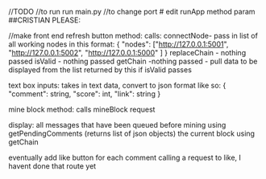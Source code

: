 //TODO
//to run run main.py
//to change port # edit runApp method param
##CRISTIAN PLEASE:

//make front end
refresh button method:
  calls:
    connectNode- pass in list of all working nodes in this format: {
        "nodes": ["http://127.0.0.1:5001",
                  "http://127.0.0.1:5002",
                  "http://127.0.0.1:5000"
                ]
    }
    replaceChain - nothing passed
    isValid - nothing passed
    getChain -nothing passed - pull data to be displayed from the list returned by this if isValid passes

text box inputs:
  takes in text data, convert to json format like so:
  {
    "comment": string,
    "score": int,
    "link": string
  }

mine block method:
  calls mineBlock request

display:
  all messages that have been queued before mining using getPendingComments (returns list of json objects)
  the current block using getChain

eventually add like button for each comment calling a request to like, I havent done that route yet

